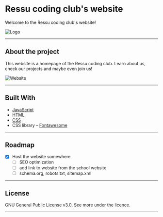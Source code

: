 # Ressu coding club's website

Welcome to the Ressu coding club's website!

![Logo](RessuCodingClub/images/ressuCodingClubLogoTransparent.png "logo")

---

## About the project

This website is a homepage of the Ressu coding club. Learn about us, check our projects and maybe even join us!

![Website](RessuCodingClub/images/website.jpg "website")

---

## Built With

- [JavaScript](https://ru.wikipedia.org/wiki/JavaScript)
- [HTML](https://en.wikipedia.org/wiki/HTML)
- [CSS](https://en.wikipedia.org/wiki/CSS)
- CSS library – [Fontawesome](https://kit.fontawesome.com/2e9f218bfc.js")

---

## Roadmap

- [X] Host the website somewhere
  - [ ] SEO optimization
  - [ ] add link to website from the school website
  - [ ] schema.org, robots.txt, sitemap.xml

---

## License

GNU General Public License v3.0. See more under the licence.

---
